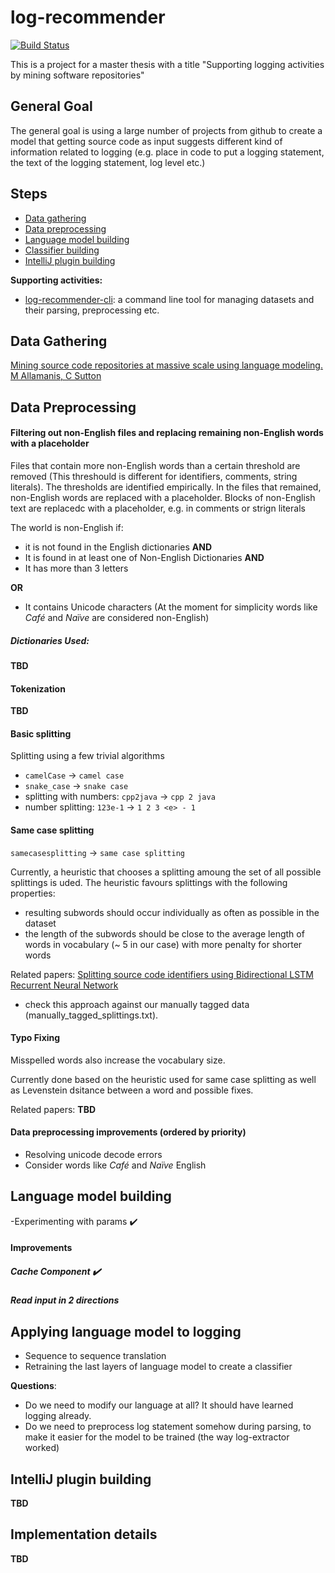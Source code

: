 # log-recommender

[![Build Status](https://travis-ci.org/hlibbabii/log-recommender.svg?branch=master)](https://travis-ci.org/hlibbabii/log-recommender)

This is a project for a master thesis with a title "Supporting logging activities by mining software repositories"

## General Goal

The general goal is using a large number of projects from github to create a model 
that getting source code as input suggests different kind of information related to logging 
(e.g. place in code to put a logging statement, the text of the logging statement, log level etc.)

## Steps
- [Data gathering](#data-gathering)
- [Data preprocessing](#data-preprocessing)
- [Language model building](#language-model-building)
- [Classifier building](#applying-language-model-to-logging)
- [IntelliJ plugin building](intellij-plugin-building)

**Supporting activities:**
- [log-recommender-cli](https://github.com/hlibbabii/log-recommender-cli): a command line tool for managing datasets 
and their parsing, preprocessing etc.

## Data Gathering

[Mining source code repositories at massive scale using language modeling. M Allamanis, C Sutton](https://dl.acm.org/citation.cfm?id=2487127)

## Data Preprocessing

#### Filtering out non-English files and replacing remaining non-English words with a placeholder

Files that contain more non-English words than a certain threshold are removed (This threshould is different for identifiers, comments, string literals). The thresholds are identified empirically.
In the files that remained, non-English words are replaced with a <non-English> placeholder. Blocks of non-English text are replacedc with a <non-eng-contents> placeholder, e.g. in comments or strign literals

The world is non-English if:

- it is not found in the English dictionaries **AND**
- It is found in at least one of Non-English Dictionaries **AND**
- It has more than 3 letters

**OR**

- It contains Unicode characters (At the moment for simplicity words like *Café* and *Naїve* are considered non-English)

##### Dictionaries Used:
**TBD**

#### Tokenization
**TBD**

#### Basic splitting
Splitting using a few trivial algorithms

- `camelCase` -> `camel case`
- `snake_case` -> `snake case`
- splitting with numbers: `cpp2java` -> `cpp 2 java`
- number splitting: `123e-1` -> `1 2 3 <e> - 1`

#### Same case splitting

`samecasesplitting` -> `same case splitting` 

Currently, a heuristic that chooses a splitting amoung the set of all possible splittings is uded. The heuristic favours splittings with the following properties: 
- resulting subwords should occur individually as often as possible in the dataset
- the length of the subwords should be close to the average length of words in vocabulary (~ 5 in our case) with more penalty for shorter words

Related papers:
[Splitting source code identifiers using Bidirectional LSTM Recurrent Neural Network](https://arxiv.org/abs/1805.11651)
- check this approach against our manually tagged data (manually_tagged_splittings.txt).


#### Typo Fixing
Misspelled words also increase the vocabulary size.

Currently done based on the heuristic used for same case splitting as well as Levenstein dsitance between a word and possible fixes.

Related papers: 
**TBD**

#### Data preprocessing improvements (ordered by priority)
- Resolving unicode decode errors
- Consider words like *Café* and *Naїve* English

## Language model building

-Experimenting with params :heavy_check_mark:

#### Improvements
##### Cache Component :heavy_check_mark:
##### Read input in 2 directions

## Applying language model to logging
- Sequence to sequence translation
- Retraining the last layers of language model to create a classifier

**Questions**:

- Do we need to modify our language at all? It should have learned logging already.
- Do we need to preprocess log statement somehow during parsing, to make it easier for the model to be trained (the way log-extractor worked)

## IntelliJ plugin building
**TBD**

## Implementation details
**TBD**
